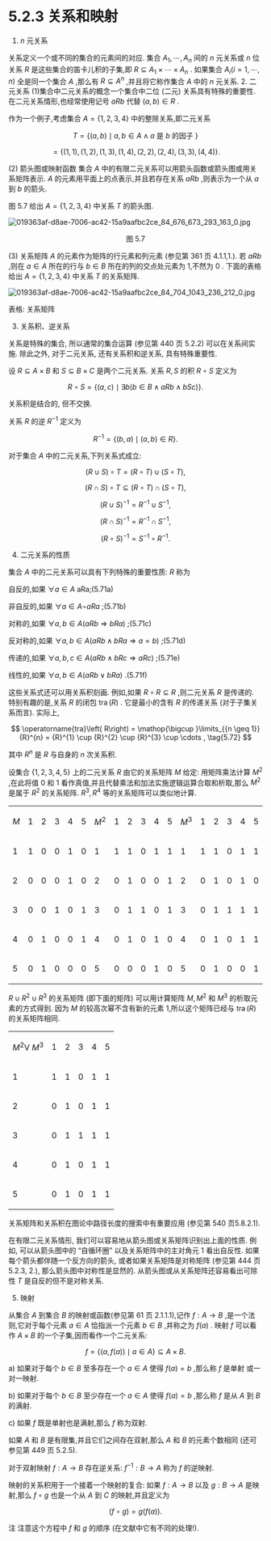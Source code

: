# 5.2.3 关系和映射

1. $n$ 元关系

关系定义一个或不同的集合的元素间的对应. 集合 ${A}_{1},\cdots ,{A}_{n}$ 间的 $n$ 元关系或 $n$ 位关系 $R$ 是这些集合的笛卡儿积的子集,即 $R \subseteq  {A}_{1} \times  \cdots  \times  {A}_{n}$ . 如果集合 ${A}_{i}\left( {i = 1,\cdots , n}\right)$ 全是同一个集合 $A$ ,那么有 $R \subseteq  {A}^{n}$ ,并且将它称作集合 $A$ 中的 $n$ 元关系. 2. 二元关系 (1)集合中二元关系的概念一个集合中二位 (二元) 关系具有特殊的重要性. 在二元关系情形,也经常使用记号 ${aRb}$ 代替 $\left( {a, b}\right)  \in  R$ .

作为一个例子,考虑集合 $A = \{ 1,2,3,4\}$ 中的整除关系,即二元关系

$$
T = \{ \left( {a, b}\right)  \mid  a, b \in  A \land  a\text{ 是 }b\text{ 的因子 }\}  \tag{5.67a}
$$

$$
= \{ \left( {1,1}\right) ,\left( {1,2}\right) ,\left( {1,3}\right) ,\left( {1,4}\right) ,\left( {2,2}\right) ,\left( {2,4}\right) ,\left( {3,3}\right) ,\left( {4,4}\right) \} . \tag{5.67b}
$$

(2) 箭头图或映射函数 集合 $A$ 中的有限二元关系可以用箭头函数或箭头图或用关系矩阵表示. $A$ 的元素用平面上的点表示,并且若存在关系 ${aRb}$ ,则表示为一个从 $a$ 到 $b$ 的箭头.

图 5.7 给出 $A = \{ 1,2,3,4\}$ 中关系 $T$ 的箭头图.

![019363af-d8ae-7006-ac42-15a9aafbc2ce_84_676_673_293_163_0.jpg](/images/019363af-d8ae-7006-ac42-15a9aafbc2ce_84_676_673_293_163_0.jpg)

<center>图 5.7</center>

(3) 关系矩阵 $A$ 的元素作为矩阵的行元素和列元素 (参见第 361 页 4.1.1,1.). 若 ${aRb}$ ,则在 $a \in  A$ 所在的行与 $b \in  B$ 所在的列的交点处元素为 1,不然为 0 . 下面的表格给出 $A = \{ 1,2,3,4\}$ 中关系 $T$ 的关系矩阵.

![019363af-d8ae-7006-ac42-15a9aafbc2ce_84_704_1043_236_212_0.jpg](/images/019363af-d8ae-7006-ac42-15a9aafbc2ce_84_704_1043_236_212_0.jpg)

表格: 关系矩阵

3. 关系积、逆关系

关系是特殊的集合, 所以通常的集合运算 (参见第 440 页 5.2.2) 可以在关系间实施. 除此之外, 对于二元关系, 还有关系积和逆关系, 具有特殊重要性.

设 $R \subseteq  A \times  B$ 和 $S \subseteq  B \times  C$ 是两个二元关系. 关系 $R, S$ 的积 $R \circ  S$ 定义为

$$
R \circ  S = \{ \left( {a, c}\right)  \mid  \exists b\left( {b \in  B \land  {aRb} \land  {bSc}}\right) \} . \tag{5.68}
$$

关系积是结合的, 但不交换.

关系 $R$ 的逆 ${R}^{-1}$ 定义为

$$
{R}^{-1} = \{ \left( {b, a}\right)  \mid  \left( {a, b}\right)  \in  R\} . \tag{5.69}
$$

对于集合 $A$ 中的二元关系,下列关系式成立:

$$
\left( {R \cup  S}\right)  \circ  T = \left( {R \circ  T}\right)  \cup  \left( {S \circ  T}\right) , \tag{5.70a}
$$

$$
\left( {R \cap  S}\right)  \circ  T \subseteq  \left( {R \circ  T}\right)  \cap  \left( {S \circ  T}\right) , \tag{5.70b}
$$

$$
{\left( R \cup  S\right) }^{-1} = {R}^{-1} \cup  {S}^{-1}, \tag{5.70c}
$$

$$
{\left( R \cap  S\right) }^{-1} = {R}^{-1} \cap  {S}^{-1}, \tag{5.70d}
$$

$$
{\left( R \circ  S\right) }^{-1} = {S}^{-1} \circ  {R}^{-1}. \tag{5.70e}
$$

4. 二元关系的性质

集合 $A$ 中的二元关系可以具有下列特殊的重要性质: $R$ 称为

自反的,如果 $\forall a \in  A$ aRa;(5.71a)

非自反的,如果 $\forall a \in  A\neg {aRa}$ ;(5.71b)

对称的,如果 $\forall a, b \in  A\left( {{aRb} \Rightarrow  {bRa}}\right)$ ;(5.71c)

反对称的,如果 $\forall a, b \in  A\left( {{aRb} \land  {bRa} \Rightarrow  a = b}\right)$ ;(5.71d)

传递的,如果 $\forall a, b, c \in  A\left( {{aRb} \land  {bRc} \Rightarrow  {aRc}}\right)$ ;(5.71e)

线性的,如果 $\forall a, b \in  A\left( {{aRb} \vee  {bRa}}\right)$ .(5.71f)

这些关系式还可以用关系积刻画. 例如,如果 $R \circ  R \subseteq  R$ ,则二元关系 $R$ 是传递的. 特别有趣的是,关系 $R$ 的闭包 $\operatorname{tra}\left( R\right)$ . 它是最小的含有 $R$ 的传递关系 (对于子集关系而言). 实际上,

$$
\operatorname{tra}\left( R\right)  = \mathop{\bigcup }\limits_{{n \geq  1}}{R}^{n} = {R}^{1} \cup  {R}^{2} \cup  {R}^{3} \cup  \cdots , \tag{5.72}
$$

其中 ${R}^{n}$ 是 $R$ 与自身的 $n$ 次关系积.

设集合 $\{ 1,2,3,4,5\}$ 上的二元关系 $R$ 由它的关系矩阵 $M$ 给定: 用矩阵乘法计算 ${M}^{2}$ ,在此将值 0 和 1 看作真值,并且代替乘法和加法实施逻辑运算合取和析取,那么 ${M}^{2}$ 是属于 ${R}^{2}$ 的关系矩阵. ${R}^{3},{R}^{4}$ 等的关系矩阵可以类似地计算.

<table><tr><td>

$M$

</td><td>

1

</td><td>

2

</td><td>

3

</td><td>

4

</td><td>

5

</td><td>

${M}^{2}$

</td><td>

1

</td><td>

2

</td><td>

3

</td><td>

4

</td><td>

5

</td><td>

${M}^{3}$

</td><td>

1

</td><td>

2

</td><td>

3

</td><td>

4

</td><td>

5

</td></tr><tr><td>

1

</td><td>

1

</td><td>

0

</td><td>

0

</td><td>

1

</td><td>

0

</td><td>

1

</td><td>

1

</td><td>

1

</td><td>

0

</td><td>

1

</td><td>

1

</td><td>

1

</td><td>

1

</td><td>

1

</td><td>

0

</td><td>

1

</td><td>

1

</td></tr><tr><td>

2

</td><td>

0

</td><td>

0

</td><td>

0

</td><td>

1

</td><td>

0

</td><td>

2

</td><td>

0

</td><td>

1

</td><td>

0

</td><td>

0

</td><td>

1

</td><td>

2

</td><td>

0

</td><td>

1

</td><td>

0

</td><td>

1

</td><td>

0

</td></tr><tr><td>

3

</td><td>

0

</td><td>

0

</td><td>

1

</td><td>

0

</td><td>

1

</td><td>

3

</td><td>

0

</td><td>

1

</td><td>

1

</td><td>

0

</td><td>

1

</td><td>

3

</td><td>

0

</td><td>

1

</td><td>

1

</td><td>

1

</td><td>

1

</td></tr><tr><td>

4

</td><td>

0

</td><td>

1

</td><td>

0

</td><td>

0

</td><td>

1

</td><td>

4

</td><td>

0

</td><td>

1

</td><td>

0

</td><td>

1

</td><td>

0

</td><td>

4

</td><td>

0

</td><td>

1

</td><td>

0

</td><td>

1

</td><td>

1

</td></tr><tr><td>

5

</td><td>

0

</td><td>

1

</td><td>

0

</td><td>

0

</td><td>

0

</td><td>

5

</td><td>

0

</td><td>

0

</td><td>

0

</td><td>

1

</td><td>

0

</td><td>

5

</td><td>

0

</td><td>

1

</td><td>

0

</td><td>

0

</td><td>

1

</td></tr></table>

$R \cup  {R}^{2} \cup  {R}^{3}$ 的关系矩阵 (即下面的矩阵) 可以用计算矩阵 $M,{M}^{2}$ 和 ${M}^{3}$ 的析取元素的方式得到. 因为 $M$ 的较高次幂不含有新的元素 1,所以这个矩阵已经与 $\operatorname{tra}\left( R\right)$ 的关系矩阵相同.

<table><tr><td>

${M}^{2}$V ${M}^{3}$

</td><td>

1

</td><td>

2

</td><td>

3

</td><td>

4

</td><td>

5

</td></tr><tr><td>

1

</td><td>

1

</td><td>

1

</td><td>

0

</td><td>

1

</td><td>

1

</td></tr><tr><td>

2

</td><td>

0

</td><td>

1

</td><td>

0

</td><td>

1

</td><td>

1

</td></tr><tr><td>

3

</td><td>

0

</td><td>

1

</td><td>

1

</td><td>

1

</td><td>

1

</td></tr><tr><td>

4

</td><td>

0

</td><td>

1

</td><td>

0

</td><td>

1

</td><td>

1

</td></tr><tr><td>

5

</td><td>

0

</td><td>

1

</td><td>

0

</td><td>

1

</td><td>

1

</td></tr></table>

关系矩阵和关系积在图论中路径长度的搜索中有重要应用 (参见第 540 页5.8.2.1).

在有限二元关系情形, 我们可以容易地从箭头图或关系矩阵识别出上面的性质. 例如, 可以从箭头图中的 “自循环圈” 以及关系矩阵中的主对角元 1 看出自反性. 如果每个箭头都伴随一个反方向的箭头, 或者如果关系矩阵是对称矩阵 (参见第 444 页 5.2.3, 2.), 那么箭头图中对称性是显然的. 从箭头图或从关系矩阵还容易看出可除性 $T$ 是自反的但不是对称关系.

5. 映射

从集合 $A$ 到集合 $B$ 的映射或函数(参见第 61 页 2.1.1.1),记作 $f : A \rightarrow  B$ ,是一个法则,它对于每个元素 $a \in  A$ 恰指派一个元素 $b \in  B$ ,并称之为 $f\left( a\right)$ . 映射 $f$ 可以看作 $A \times  B$ 的一个子集,因而看作一个二元关系:

$$
f = \{ \left( {a, f\left( a\right) }\right)  \mid  a \in  A\}  \subseteq  A \times  B. \tag{5.73}
$$

a) 如果对于每个 $b \in  B$ 至多存在一个 $a \in  A$ 使得 $f\left( a\right)  = b$ ,那么称 $f$ 是单射 或一对一映射.

b) 如果对于每个 $b \in  B$ 至少存在一个 $a \in  A$ 使得 $f\left( a\right)  = b$ ,那么称 $f$ 是从 $A$ 到 $B$ 的满射.

c) 如果 $f$ 既是单射也是满射,那么 $f$ 称为双射.

如果 $A$ 和 $B$ 是有限集,并且它们之间存在双射,那么 $A$ 和 $B$ 的元素个数相同 (还可参见第 449 页 5.2.5).

对于双射映射 $f : A \rightarrow  B$ 存在逆关系: ${f}^{-1} : B \rightarrow  A$ 称为 $f$ 的逆映射.

映射的关系积用于一个接着一个映射的复合: 如果 $f : A \rightarrow  B$ 以及 $g : B \rightarrow  A$ 是映射,那么 $f \circ  g$ 也是一个从 $A$ 到 $C$ 的映射,并且定义为

$$
\left( {f \circ  g}\right)  = g\left( {f\left( a\right) }\right) . \tag{5.74}
$$

注 注意这个方程中 $f$ 和 $g$ 的顺序 (在文献中它有不同的处理!).
